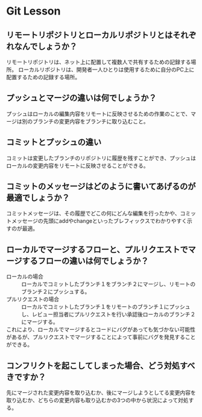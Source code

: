 # Git Lesson

## リモートリポジトリとローカルリポジトリとはそれぞれなんでしょうか？

リモートリポジトリは、ネット上に配置して複数人で共有するための記録する場所。
ローカルリポジトリは、開発者一人ひとりは使用するために自分のPC上に配置するための記録する場所。

## プッシュとマージの違いは何でしょうか？

プッシュはローカルの編集内容をリモートに反映させるための作業のことで、マージは別のブランチの変更内容をブランチに取り込むこと。

## コミットとプッシュの違い

コミットは変更したブランチのリポジトリに履歴を残すことができ、プッシュはローカルの変更内容をリモートに反映させることができる。

## コミットのメッセージはどのように書いてあげるのが最適でしょうか？

コミットメッセージは、その履歴でどこの何にどんな編集を行ったかや、コミットメッセージの先頭にaddやchangeといったブレフィックスでわかりやすく示すのが最適。

## ローカルでマージするフローと、プルリクエストでマージするフローの違いは何でしょうか？

<dl>
  <dt>ローカルの場合</dt>
  <dd>ローカルでコミットしたブランチ１をブランチ２にマージし、リモートのブランチ２にプッシュする。</dd>
  <dt>プルリクエストの場合</dt>
  <dd>ローカルでコミットしたブランチ１をリモートのブランチ１にプッシュし、レビュー担当者にプルリクエストを行い承認後ローカルのブランチ２にマージする。</dd>
  <dt>これにより、ローカルでマージするとコードにバグがあっても気づかない可能性があるが、プルリクエストでマージすることによって事前にバグを発見することができる。</dt>
</dl>

## コンフリクトを起こしてしまった場合、どう対処すべきですか？

先にマージされた変更内容を取り込むか、後にマージしようとしてる変更内容を取り込むか、どちらの変更内容も取り込むかの3つの中から状況によって対処する。